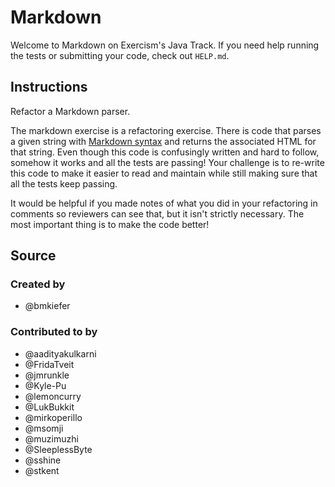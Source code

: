 # Markdown

Welcome to Markdown on Exercism's Java Track.
If you need help running the tests or submitting your code, check out `HELP.md`.

## Instructions

Refactor a Markdown parser.

The markdown exercise is a refactoring exercise.
There is code that parses a given string with [Markdown syntax][markdown] and returns the associated HTML for that string.
Even though this code is confusingly written and hard to follow, somehow it works and all the tests are passing!
Your challenge is to re-write this code to make it easier to read and maintain while still making sure that all the tests keep passing.

It would be helpful if you made notes of what you did in your refactoring in comments so reviewers can see that, but it isn't strictly necessary.
The most important thing is to make the code better!

[markdown]: https://guides.github.com/features/mastering-markdown/

## Source

### Created by

- @bmkiefer

### Contributed to by

- @aadityakulkarni
- @FridaTveit
- @jmrunkle
- @Kyle-Pu
- @lemoncurry
- @LukBukkit
- @mirkoperillo
- @msomji
- @muzimuzhi
- @SleeplessByte
- @sshine
- @stkent